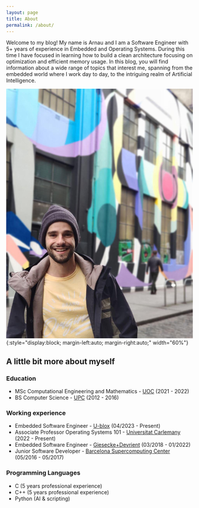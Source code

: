 ```yaml
---
layout: page
title: About
permalink: /about/
---
```


Welcome to my blog! My name is Arnau and I am a Software Engineer with 5+ years of experience in Embedded and Operating Systems. During this time I have focused in learning how to build a clean architecture focusing on optimization and efficient memory usage. In this blog, you will find information about a wide range of topics that interest me, spanning from the embedded world where I work day to day, to the intriguing realm of Artificial Intelligence.

![placeholder](/images/jo2.jpg){:style="display:block; margin-left:auto; margin-right:auto;"  width="60%"}

## A little bit more about myself

### Education

- MSc Computational Engineering and Mathematics - [UOC](https://www.upc.edu/en?set_language=en) (2021 - 2022)
- BS Computer Science - [UPC](https://www.upc.edu/en?set_language=en) (2012 - 2016)

### Working experience

- Embedded Software Engineer - [U-blox](https://www.u-blox.com/en/) (04/2023 - Present)
- Associate Professor Operating Systems 101 - [Universitat Carlemany](https://www.universitatcarlemany.com/) (2022 - Present)
- Embedded Software Engineer - [Giesecke+Devrient](https://www.gi-de.com/en/) (03/2018 - 01/2022)
- Junior Software Developer - [Barcelona Supercomputing Center](https://www.bsc.es/) (05/2016 - 05/2017)

### Programming Languages

- C (5 years professional experience)
- C++ (5 years professional experience)
- Python (AI & scripting)
